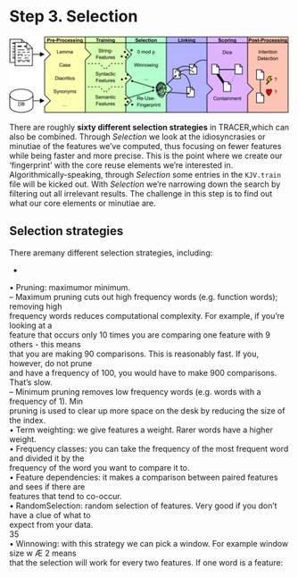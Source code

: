 # Step 3. Selection

![](/assets/architecture.png)

There are roughly **sixty different selection strategies** in TRACER,which can also be combined. Through _Selection_ we look at the idiosyncrasies or minutiae of the features we’ve computed, thus focusing on fewer features while being faster and more precise. This is the point where we create our ‘fingerprint’ with the core reuse elements we’re interested in. Algorithmically-speaking, through _Selection_ some entries in the `KJV.train` file will be kicked out. With _Selection_ we’re narrowing down the search by filtering out all irrelevant results. The challenge in this step is to find out what our core elements or minutiae are.

## Selection strategies

There aremany different selection strategies, including:

* 


• Pruning: maximumor minimum.  
– Maximum pruning cuts out high frequency words \(e.g. function words\); removing high  
frequency words reduces computational complexity. For example, if you’re looking at a  
feature that occurs only 10 times you are comparing one feature with 9 others - this means  
that you are making 90 comparisons. This is reasonably fast. If you, however, do not prune  
and have a frequency of 100, you would have to make 900 comparisons. That’s slow.  
– Minimum pruning removes low frequency words \(e.g. words with a frequency of 1\). Min  
pruning is used to clear up more space on the desk by reducing the size of the index.  
• Term weighting: we give features a weight. Rarer words have a higher weight.  
• Frequency classes: you can take the frequency of the most frequent word and divided it by the  
frequency of the word you want to compare it to.  
• Feature dependencies: it makes a comparison between paired features and sees if there are  
features that tend to co-occur.  
• RandomSelection: random selection of features. Very good if you don’t have a clue of what to  
expect from your data.  
35  
• Winnowing: with this strategy we can pick a window. For example window size w Æ 2 means  
that the selection will work for every two features. If one word is a feature:

